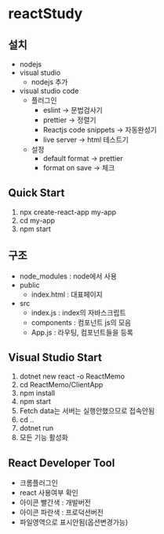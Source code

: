 # reactStudy

## 설치
- nodejs
- visual studio
	- nodejs 추가
- visual studio code
	- 플러그인
		- eslint -> 문법검사기
		- prettier -> 정렬기
		- Reactjs code snippets -> 자동완성기
		- live server -> html 테스트기
	- 설정
		- default format -> prettier
		- format on save -> 체크

## Quick Start
1. npx create-react-app my-app
2. cd my-app
3. npm start

## 구조
- node_modules : node에서 사용
- public
	- index.html : 대표페이지
- src
	- index.js : index의 자바스크립트
	- components : 컴포넌트 js의 모음
	- App.js : 라우팅, 컴포넌트들을 등록
	
## Visual Studio Start
1. dotnet new react -o ReactMemo
2. cd ReactMemo/ClientApp
3. npm install
4. npm start
5. Fetch data는 서버는 실행안했으므로 접속안됨
6. cd ..
7. dotnet run
8. 모든 기능 활성화

## React Developer Tool 
- 크롬플러그인
- react 사용여부 확인
- 아이콘 빨간색 : 개발버전
- 아이콘 파란색 : 프로덕션버전
- 파일영역으로 표시안됨(옵션변경가능)
